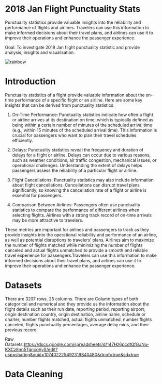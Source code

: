 # 2018 Jan Flight Punctuality Stats
Punctuality statistics provide valuable insights into the reliability and performance of flights and airlines. Travelers can use this information to make informed decisions about their travel plans, and airlines can use it to improve their operations and enhance the passenger experience.

Goal: To investigate 2018 Jan flight punctuality statistic and provide analysis, insights and visualisation.

![rainbow](https://github.com/Winxent/portfolio/assets/146320825/5dc438d2-e138-4db0-97a0-e5ae8c3473e8)

# Introduction
Punctuality statistics of a flight provide valuable information about the on-time performance of a specific flight or an airline. Here are some key insights that can be derived from punctuality statistics:

1. On-Time Performance: Punctuality statistics indicate how often a flight or airline arrives at its destination on time, which is typically defined as being within a certain number of minutes of the scheduled arrival time (e.g., within 15 minutes of the scheduled arrival time). This information is crucial for passengers who want to plan their travel schedules efficiently.

2. Delays: Punctuality statistics reveal the frequency and duration of delays for a flight or airline. Delays can occur due to various reasons, such as weather conditions, air traffic congestion, mechanical issues, or operational challenges. Understanding the extent of delays helps passengers assess the reliability of a particular flight or airline.

3. Flight Cancellations: Punctuality statistics may also include information about flight cancellations. Cancellations can disrupt travel plans significantly, so knowing the cancellation rate of a flight or airline is essential for passengers.

4. Comparison Between Airlines: Passengers often use punctuality statistics to compare the performance of different airlines when selecting flights. Airlines with a strong track record of on-time arrivals may be more attractive to travelers.

These metrics are important for airlines and passengers to track as they provide insights into the operational reliability and performance of an airline, as well as potential disruptions to travelers' plans. Airlines aim to maximize the number of flights matched while minimizing the number of flights canceled and actual flights unmatched to provide a smooth and reliable travel experience for passengers.Travelers can use this information to make informed decisions about their travel plans, and airlines can use it to improve their operations and enhance the passenger experience.

# Datasets

There are 3207 rows, 25 columns. There are Column types of both categorical and numerical and they provide us the information about the flight details such as their run date, reporting period, reporting airport, origin destination country, origin destination, airline name, schedule or charter, number flights matched, actual flights unmatched, number flights canceled, flights punctuality percentages, average delay mins, and their previous record

Raw Datasets:https://docs.google.com/spreadsheets/d/147Hz6pcdtQfGJNu-KXCz8nn5TgncoVyS/edit?usp=sharing&ouid=107402225492318840480&rtpof=true&sd=true

# Data Cleaning





